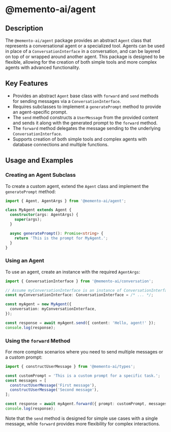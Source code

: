 # @memento-ai/agent

## Description
The `@memento-ai/agent` package provides an abstract `Agent` class that represents a conversational agent or a specialized tool. Agents can be used in place of a `ConversationInterface` in a conversation, and can be layered on top of or wrapped around another agent. This package is designed to be flexible, allowing for the creation of both simple tools and more complex agents with advanced functionality.

## Key Features
- Provides an abstract `Agent` base class with `forward` and `send` methods for sending messages via a `ConversationInterface`.
- Requires subclasses to implement a `generatePrompt` method to provide an agent-specific prompt.
- The `send` method constructs a `UserMessage` from the provided content and sends it along with the generated prompt to the `forward` method.
- The `forward` method delegates the message sending to the underlying `ConversationInterface`.
- Supports creation of both simple tools and complex agents with database connections and multiple functions.

## Usage and Examples

### Creating an Agent Subclass
To create a custom agent, extend the `Agent` class and implement the `generatePrompt` method:

```typescript
import { Agent, AgentArgs } from '@memento-ai/agent';

class MyAgent extends Agent {
  constructor(args: AgentArgs) {
    super(args);
  }

  async generatePrompt(): Promise<string> {
    return 'This is the prompt for MyAgent.';
  }
}
```

### Using an Agent
To use an agent, create an instance with the required `AgentArgs`:

```typescript
import { ConversationInterface } from '@memento-ai/conversation';

// Assume myConversationInterface is an instance of ConversationInterface
const myConversationInterface: ConversationInterface = /* ... */;

const myAgent = new MyAgent({
  conversation: myConversationInterface,
});

const response = await myAgent.send({ content: 'Hello, agent!' });
console.log(response);
```

### Using the `forward` Method
For more complex scenarios where you need to send multiple messages or a custom prompt:

```typescript
import { constructUserMessage } from '@memento-ai/types';

const customPrompt = 'This is a custom prompt for a specific task.';
const messages = [
  constructUserMessage('First message'),
  constructUserMessage('Second message'),
];

const response = await myAgent.forward({ prompt: customPrompt, messages });
console.log(response);
```

Note that the `send` method is designed for simple use cases with a single message, while `forward` provides more flexibility for complex interactions.
